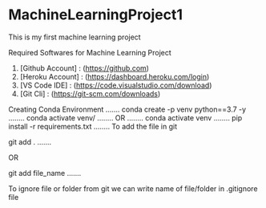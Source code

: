 # MachineLearningProject1
This is my first machine learning project


Required Softwares for Machine Learning Project

1. [Github Account] : (https://github.com)
2. [Heroku Account] : (https://dashboard.heroku.com/login)
3. [VS Code IDE] : (https://code.visualstudio.com/download)
4. [Git Cli] : (https://git-scm.com/downloads)

Creating Conda Environment
.......
conda create -p venv python==3.7 -y
........
conda activate venv/
........
OR
........
conda activate venv
........
pip install -r requirements.txt
........
To add the file in git

git add .
.......

OR

git add file_name
.......


To ignore file or folder from git we can write name of file/folder in .gitignore file


